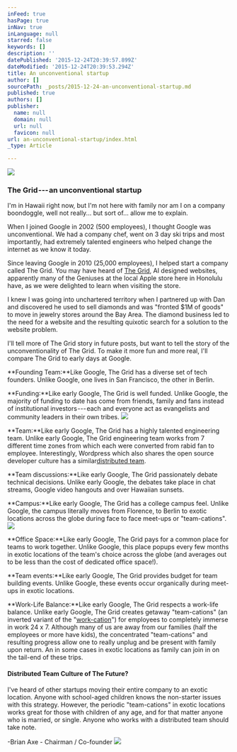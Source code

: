 ```yaml
---
inFeed: true
hasPage: true
inNav: true
inLanguage: null
starred: false
keywords: []
description: ''
datePublished: '2015-12-24T20:39:57.899Z'
dateModified: '2015-12-24T20:39:53.294Z'
title: An unconventional startup
author: []
sourcePath: _posts/2015-12-24-an-unconventional-startup.md
published: true
authors: []
publisher:
  name: null
  domain: null
  url: null
  favicon: null
url: an-unconventional-startup/index.html
_type: Article

---
```

![](https://the-grid-user-content.s3-us-west-2.amazonaws.com/a8cc30f2-cd21-4677-bfe5-ce6c74e1d65c.jpg)

### The Grid --- an unconventional startup

I'm in Hawaii right now, but I'm not here with family nor am I on a company boondoggle, well not really... but sort of... allow me to explain.

When I joined Google in 2002 (500 employees), I thought Google was unconventional. We had a company chef, went on 3 day ski trips and most importantly, had extremely talented engineers who helped change the internet as we know it today.

Since leaving Google in 2010 (25,000 employees), I helped start a company called The Grid. You may have heard of [The Grid][0], AI designed websites, apparently many of the Geniuses at the local Apple store here in Honolulu have, as we were delighted to learn when visiting the store.

I knew I was going into unchartered territory when I partnered up with Dan and discovered he used to sell diamonds and was "fronted $1M of goods" to move in jewelry stores around the Bay Area. The diamond business led to the need for a website and the resulting quixotic search for a solution to the website problem.

I'll tell more of The Grid story in future posts, but want to tell the story of the unconventionality of The Grid. To make it more fun and more real, I'll compare The Grid to early days at Google.

**Founding Team:**Like Google, The Grid has a diverse set of tech founders. Unlike Google, one lives in San Francisco, the other in Berlin.

**Funding:**Like early Google, The Grid is well funded. Unlike Google, the majority of funding to date has come from friends, family and fans instead of institutional investors --- each and everyone act as evangelists and community leaders in their own tribes.
![](https://the-grid-user-content.s3-us-west-2.amazonaws.com/b9585c0f-42bf-49e5-8f2c-e33d94eae108.jpg)

**Team:**Like early Google, The Grid has a highly talented engineering team. Unlike early Google, The Grid engineering team works from 7 different time zones from which each were converted from rabid fan to employee. Interestingly, Wordpress which also shares the open source developer culture has a similar[distributed team][1].

**Team discussions:**Like early Google, The Grid passionately debate technical decisions. Unlike early Google, the debates take place in chat streams, Google video hangouts and over Hawaiian sunsets.

**Campus:**Like early Google, The Grid has a college campus feel. Unlike Google, the campus literally moves from Florence, to Berlin to exotic locations across the globe during face to face meet-ups or "team-cations".
![](https://the-grid-user-content.s3-us-west-2.amazonaws.com/c3751ad7-47ab-49e7-9bd5-ab37419329a1.jpg)

**Office Space:**Like early Google, The Grid pays for a common place for teams to work together. Unlike Google, this place popups every few months in exotic locations of the team's choice across the globe (and averages out to be less than the cost of dedicated office space!).

**Team events:**Like early Google, The Grid provides budget for team building events. Unlike Google, these events occur organically during meet-ups in exotic locations.

**Work-Life Balance:**Like early Google, The Grid respects a work-life balance. Unlike early Google, The Grid creates getaway "team-cations" (an inverted variant of the "[work-cation][2]") for employees to completely immerse in work 24 x 7\. Although many of us are away from our families (half the employees or more have kids), the concentrated "team-cations" and resulting progress allow one to really unplug and be present with family upon return. An in some cases in exotic locations as family can join in on the tail-end of these trips.

#### Distributed Team Culture of The Future?

I've heard of other startups moving their entire company to an exotic location. Anyone with school-aged children knows the non-starter issues with this strategy. However, the periodic "team-cations" in exotic locations works great for those with children of any age, and for that matter anyone who is married, or single. Anyone who works with a distributed team should take note.

-Brian Axe  - Chairman / Co-founder
![](https://the-grid-user-content.s3-us-west-2.amazonaws.com/8c2c37b7-c5c8-4ab2-bf94-eb5dbc330ae6.jpg)

[0]: https://thegrid.io/#4
[1]: http://www.xconomy.com/national/2013/09/27/reimagining-work-scott-berkuns-year-without-pants-automattic/
[2]: http://money.cnn.com/2014/11/17/luxury/work-vacation/